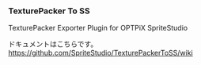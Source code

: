 ### TexturePacker To SS
  
TexturePacker Exporter Plugin for OPTPiX SpriteStudio

ドキュメントはこちらです。  
https://github.com/SpriteStudio/TexturePackerToSS/wiki
